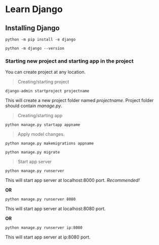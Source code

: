 # Learn Django

## Installing Django
`python -m pip install -e django`

`python -m django --version`

### Starting new project and starting app in the project
You can create project at any location.

> Creating/starting project

`django-admin startproject projectname`

This will create a new project folder named *projectname*.
Project folder should contain *manage.py*.

> Creating/starting app 

`python manage.py startapp appname`

> Apply model changes.

`python manage.py makemigrations appname`

`python manage.py migrate`

> Start app server

`python manage.py runserver`

This will start app server at localhost:8000 port. *Recommended!*

**OR**

`python manage.py runserver 8080`

This will start app server at localhost:8080 port.

**OR**

`python manage.py runserver ip:8080`

This will start app server at ip:8080 port.

